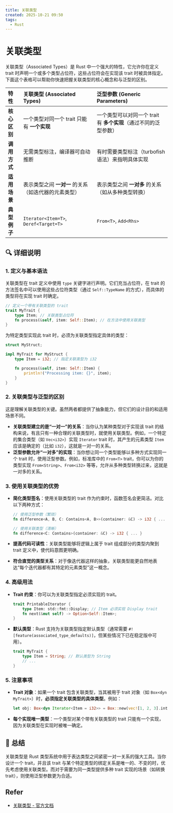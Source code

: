 ```yaml
---
title: 关联类型
created: 2025-10-21 09:50
tags:
  - Rust
---
```

<!-- markdownlint-disable MD025 -->

# 关联类型

关联类型（Associated Types）是 Rust 中一个强大的特性，它允许你在定义 trait 时声明一个或多个类型占位符，这些占位符会在实现该 trait 时被具体指定。下面这个表格可以帮助你快速把握关联类型的核心概念和与泛型的区别。

| 特性 | 关联类型 (Associated Types) | 泛型参数 (Generic Parameters) |
| :--- | :--- | :--- |
| **核心区别** | 一个类型对同一个 trait 只能有 **一个实现** | 一个类型可以对同一个 trait 有 **多个实现**（通过不同的泛型参数） |
| **调用方式** | 无需类型标注，编译器可自动推断 | 有时需要类型标注（turbofish语法）来指明具体实现 |
| **适用场景** | 表示类型之间 **一对一** 的关系（如迭代器的元素类型） | 表示类型之间 **一对多** 的关系（如从多种类型转换） |
| **典型例子** | `Iterator<Item=T>`, `Deref<Target=T>` | `From<T>`, `Add<Rhs>` |

## 🔍 详细说明

### 1. 定义与基本语法

关联类型在 trait 定义中使用 `type` 关键字进行声明。它们充当占位符，在 trait 的方法签名中可以使用这些占位符类型（通过 `Self::TypeName` 的方式），而具体的类型将在实现 trait 时确定。

```rust
// 定义一个带有关联类型的 trait
trait MyTrait {
    type Item; // 关联类型占位符
    fn process(&self, item: Self::Item); // 在方法中使用关联类型
}
```

为特定类型实现此 trait 时，必须为关联类型指定具体的类型：

```rust
struct MyStruct;

impl MyTrait for MyStruct {
    type Item = i32; // 指定关联类型为 i32

    fn process(&self, item: Self::Item) {
        println!("Processing item: {}", item);
    }
}
```

### 2. 关联类型与泛型的区别

这是理解关联类型的关键。虽然两者都提供了抽象能力，但它们的设计目的和适用场景不同。

- **关联类型建立的是“一对一”的关系**：当你认为某种类型对于实现该 trait 的结构来说，有且只有一种合理的关联类型时，就使用关联类型。例如，一个特定的集合类型（如 `Vec<i32>`）实现 `Iterator` trait 时，其产生的元素类型 `Item` 应该是确定的（比如 `i32`），这就是一对一的关系。
- **泛型参数允许“一对多”的实现**：当你想让同一个类型能够以多种方式实现同一个 trait 时，使用泛型参数。例如，标准库中的 `From<T>` trait，你可以为你的类型实现 `From<String>`、`From<i32>` 等等，允许从多种类型转换过来，这就是一对多的关系。

### 3. 使用关联类型的优势

- **简化类型签名**：使用关联类型的 trait 作为约束时，函数签名会更简洁。对比以下两种方式：

    ```rust
    // 使用泛型参数（繁琐）
    fn difference<A, B, C: Contains<A, B>>(container: &C) -> i32 { ... }

    // 使用关联类型（清晰）
    fn difference<C: Contains>(container: &C) -> i32 { ... }
    ```

- **提高代码可读性**：关联类型能够将逻辑上属于 trait 组成部分的类型内聚到 trait 定义中，使代码意图更明确。
- **符合直觉的类型关系**：对于像迭代器这样的抽象，关联类型能更自然地表达“每个迭代器都有其特定的元素类型”这一概念。

### 4. 高级用法

- **Trait 约束**：你可以为关联类型指定必须实现的 trait。

    ```rust
    trait PrintableIterator {
        type Item: std::fmt::Display; // Item 必须实现 Display trait
        fn next(&mut self) -> Option<Self::Item>;
    }
    ```

- **默认类型**：Rust 支持为关联类型指定默认类型（通常需要 `#![feature(associated_type_defaults)]`，但某些情况下已在稳定版中可用）。

    ```rust
    trait MyTrait {
        type Item = String; // 默认类型为 String
        // ...
    }
    ```

### 5. 注意事项

- **Trait 对象**：如果一个 trait 包含关联类型，当其被用于 trait 对象（如 `Box<dyn MyTrait>`）时，**必须指定关联类型的具体类型**。例如：

    ```rust
    let obj: Box<dyn Iterator<Item = i32>> = Box::new(vec![1, 2, 3].into_iter());
    ```

- **每个实现唯一类型**：一个类型对某个带有关联类型的 trait 只能有一个实现，因为关联类型在实现时被唯一确定。

## 💎 总结

关联类型是 Rust 类型系统中用于表达类型之间紧密一对一关系的强大工具。当你设计一个 trait，并且该 trait 与某个特定类型的绑定关系是唯一的、不变的时，优先考虑使用关联类型。而对于需要为同一类型提供多种 trait 实现的场景（如转换 trait），则使用泛型参数更为合适。

## Refer

- [关联类型 - 官方文档](https://doc.rust-lang.org/book/ch19-03-advanced-traits.html#specifying-placeholder-types-in-trait-definitions-with-associated-types)
